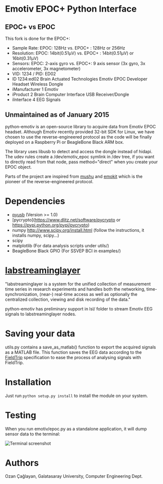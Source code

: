 Emotiv EPOC+ Python Interface
============================

EPOC+ vs EPOC
-------------
This fork is done for the EPOC+:
* Sample Rate: EPOC: 128Hz vs. EPOC+ : 128Hz or 256Hz
* Resolution: EPOC: 14bit(0.51µV) vs. EPOC+ : 14bit(0.51µV) or 16bit(0.31µV)
* Sensors: EPOC: 2-axis gyro vs. EPOC+: 9 axis sensor (3x gyro, 3x accelerometer, 3x magnetometer)
* VID: 1234 / PID: ED02
* ID 1234:ed02 Brain Actuated Technologies Emotiv EPOC Developer Headset Wireless Dongle
* iManufacturer           1 Emotiv
* iProduct                2 Brain Computer Interface USB Receiver/Dongle
* iInterface              4 EEG Signals

Unmaintained as of January 2015
-------------

python-emotiv is an open-source library to acquire data from Emotiv EPOC headset.
Although Emotiv recently provided 32-bit SDK for Linux, we have chosen
to use the reverse-engineered protocol as the code will be finally deployed
on a Raspberry Pi or BeagleBone Black ARM box.

The library uses libusb to detect and access the dongle instead of hidapi. The
udev rules create a /dev/emotiv\_epoc symlink in /dev tree, if you want to
directly read from that node, pass method="direct" when you create your EPOC
object.

Parts of the project are inspired from
[mushu](https://github.com/venthur/mushu) and
[emokit](https://github.com/openyou/emokit) which is the pioneer of the
reverse-engineered protocol.

Dependencies
============

* [pyusb](http://sourceforge.net/projects/pyusb) (Version >= 1.0)
* [pycrypto](https://www.dlitz.net/software/pycrypto or https://pypi.python.org/pypi/pycrypto)
* numpy http://www.scipy.org/install.html (follow the instructions, it installs numpy, scipy...)
* scipy
* matplotlib (For data analysis scripts under utils/)
* BeagleBone Black GPIO (For SSVEP BCI in examples/)

[labstreaminglayer](https://code.google.com/p/labstreaminglayer)
================================================================

"labstreaminglayer is a system for the unified collection of measurement time series
in research experiments and handles both the networking, time-synchronization,
(near-) real-time access as well as optionally the centralized collection,
viewing and disk recording of the data."

python-emotiv has preliminary support in lsl/ folder to stream Emotiv EEG signals to
labstreaminglayer nodes.

Saving your data
================

utils.py contains a save_as_matlab() function to export the acquired signals
as a MATLAB file. This function saves the EEG data according to the
[FieldTrip](http://fieldtrip.fcdonders.nl)
specification to ease the process of analysing signals with FieldTrip.

Installation
============

Just run ```python setup.py install``` to install the module on your system.

Testing
=======

When you run emotiv/epoc.py as a standalone application, it will dump sensor data
to the terminal:

![Terminal screenshot](https://raw.github.com/ozancaglayan/python-emotiv/master/doc/sc_console.png)

Authors
=======

Ozan Çağlayan, Galatasaray University, Computer Engineering Dept.

